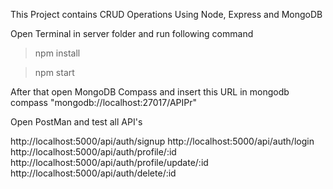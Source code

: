 This Project contains CRUD Operations Using  Node, Express and MongoDB

Open Terminal in server folder and run following command

>npm install

>npm start

After that open MongoDB Compass and insert this URL in mongodb compass "mongodb://localhost:27017/APIPr"

Open PostMan and test all API's

http://localhost:5000/api/auth/signup
http://localhost:5000/api/auth/login
http://localhost:5000/api/auth/profile/:id
http://localhost:5000/api/auth/profile/update/:id
http://localhost:5000/api/auth/delete/:id